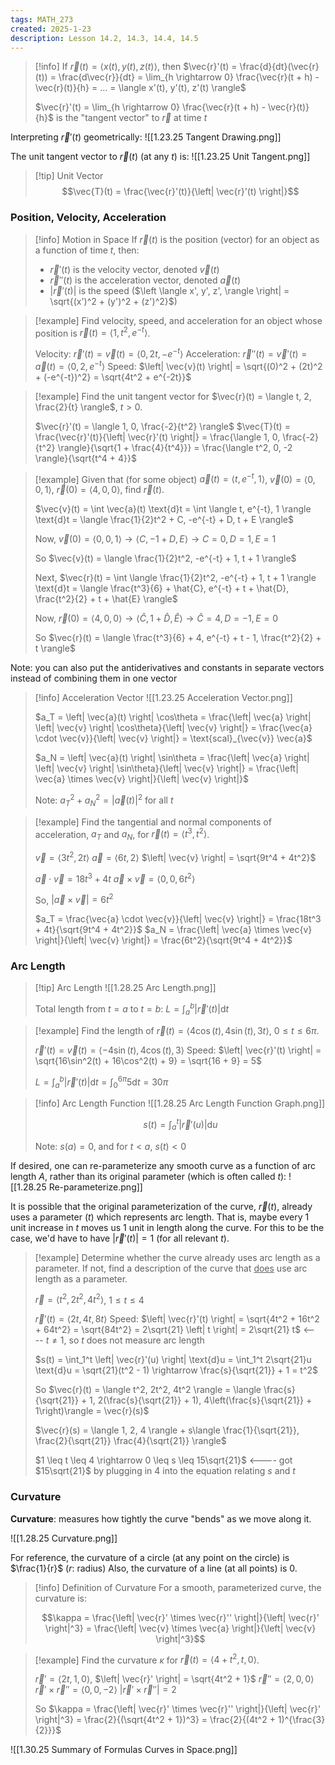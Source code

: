 ```yaml
---
tags: MATH_273
created: 2025-1-23
description: Lesson 14.2, 14.3, 14.4, 14.5
---
```


> [!info]
> If $\vec{r}(t) = \langle x(t), y(t), z(t) \rangle$, then $\vec{r}'(t) = \frac{d}{dt}(\vec{r}(t)) = \frac{d\vec{r}}{dt} = \lim_{h \rightarrow 0} \frac{\vec{r}(t + h) - \vec{r}(t)}{h} = ... = \langle x'(t), y'(t), z'(t) \rangle$
> 
> $\vec{r}'(t) = \lim_{h \rightarrow 0} \frac{\vec{r}(t + h) - \vec{r}(t)}{h}$ is the "tangent vector" to $\vec{r}$ at time $t$

Interpreting $\vec{r}'(t)$ geometrically:
![[1.23.25 Tangent Drawing.png]]

The unit tangent vector to $\vec{r}(t)$ (at any $t$) is:
![[1.23.25 Unit Tangent.png]]

> [!tip] Unit Vector
>$$\vec{T}(t) = \frac{\vec{r}'(t)}{\left| \vec{r}'(t) \right|}$$

### Position, Velocity, Acceleration

> [!info] Motion in Space
> If $\vec{r}(t)$ is the position (vector) for an object as a function of time $t$, then:
> - $\vec{r}'(t)$ is the velocity vector, denoted $\vec{v}(t)$
> - $\vec{r}''(t)$ is the acceleration vector, denoted $\vec{a}(t)$
> - $\left| \vec{r}'(t) \right|$ is the speed ($\left \langle x', y', z', \rangle \right| = \sqrt{(x')^2 + (y')^2 + (z')^2}$)

> [!example]
> Find velocity, speed, and acceleration for an object whose position is $\vec{r}(t) = \langle 1, t^2, e^{-t} \rangle$.
> 
> Velocity: $\vec{r}'(t) = \vec{v}(t) = \langle 0, 2t, -e^{-t} \rangle$
> Acceleration: $\vec{r}''(t) = \vec{v}'(t) = \vec{a}(t) = \langle 0, 2, e^{-t} \rangle$
> Speed: $\left| \vec{v}(t) \right| = \sqrt{(0)^2 + (2t)^2 + (-e^{-t})^2} = \sqrt{4t^2 + e^{-2t}}$

> [!example]
> Find the unit tangent vector for $\vec{r}(t) = \langle t, 2, \frac{2}{t} \rangle$, $t > 0$.
> 
> $\vec{r}'(t) = \langle 1, 0, \frac{-2}{t^2} \rangle$
> $\vec{T}(t) = \frac{\vec{r}'(t)}{\left| \vec{r}'(t) \right|} = \frac{\langle 1, 0, \frac{-2}{t^2} \rangle}{\sqrt{1 + \frac{4}{t^4}}} = \frac{\langle t^2, 0, -2 \rangle}{\sqrt{t^4 + 4}}$

> [!example]
> Given that (for some object) $\vec{a}(t) = \langle t, e^{-t}, 1 \rangle$, $\vec{v}(0) = \langle 0, 0, 1 \rangle$, $\vec{r}(0) = \langle 4, 0, 0 \rangle$, find $\vec{r}(t)$.
> 
> $\vec{v}(t) = \int \vec{a}(t) \text{d}t = \int \langle t, e^{-t}, 1 \rangle \text{d}t = \langle \frac{1}{2}t^2 + C, -e^{-t} + D, t + E \rangle$
> 
> Now, $\vec{v}(0) = \langle 0, 0, 1 \rangle \rightarrow \langle C, -1 + D, E \rangle \rightarrow C = 0, D = 1, E = 1$
> 
> So $\vec{v}(t) = \langle \frac{1}{2}t^2, -e^{-t} + 1, t + 1 \rangle$
> 
> Next, $\vec{r}(t) = \int \langle \frac{1}{2}t^2, -e^{-t} + 1, t + 1 \rangle \text{d}t = \langle \frac{t^3}{6} + \hat{C}, e^{-t} + t + \hat{D}, \frac{t^2}{2} + t + \hat{E} \rangle$
> 
> Now, $\vec{r}(0) = \langle 4, 0, 0 \rangle \rightarrow \langle \hat{C}, 1 + \hat{D}, \hat{E} \rangle \rightarrow \hat{C} = 4, D = -1, E = 0$
> 
> So $\vec{r}(t) = \langle \frac{t^3}{6} + 4, e^{-t} + t - 1, \frac{t^2}{2} + t \rangle$

Note: you can also put the antiderivatives and constants in separate vectors instead of combining them in one vector

> [!info] Acceleration Vector
> ![[1.23.25 Acceleration Vector.png]]
> 
> $a_T = \left| \vec{a}(t) \right| \cos\theta = \frac{\left| \vec{a} \right| \left| \vec{v} \right| \cos\theta}{\left| \vec{v} \right|} = \frac{\vec{a} \cdot \vec{v}}{\left| \vec{v} \right|} = \text{scal}_{\vec{v}} \vec{a}$
> 
> $a_N = \left| \vec{a}(t) \right| \sin\theta = \frac{\left| \vec{a} \right| \left| \vec{v} \right| \sin\theta}{\left| \vec{v} \right|} = \frac{\left| \vec{a} \times \vec{v} \right|}{\left| \vec{v} \right|}$
> 
> Note: $a_T^2 + a_N^2 = \left| \vec{a}(t) \right| ^2$ for all $t$

> [!example]
> Find the tangential and normal components of acceleration, $a_T$ and $a_N$, for $\vec{r}(t) = \langle t^3, t^2 \rangle$.
> 
> $\vec{v} = \langle 3t^2, 2t \rangle$
> $\vec{a} = \langle 6t, 2 \rangle$
> $\left| \vec{v} \right| = \sqrt{9t^4 + 4t^2}$
> 
> $\vec{a} \cdot \vec{v} = 18t^3 + 4t$
> $\vec{a} \times \vec{v} = \langle 0, 0, 6t^2 \rangle$
> 
> So, $\left| \vec{a} \times \vec{v} \right| = 6t^2$
> 
> $a_T = \frac{\vec{a} \cdot \vec{v}}{\left| \vec{v} \right|} = \frac{18t^3 + 4t}{\sqrt{9t^4 + 4t^2}}$
> $a_N = \frac{\left| \vec{a} \times \vec{v} \right|}{\left| \vec{v} \right|} = \frac{6t^2}{\sqrt{9t^4 + 4t^2}}$

### Arc Length

> [!tip] Arc Length
> ![[1.28.25 Arc Length.png]]
> 
> Total length from $t = a$ to $t = b$: $\displaystyle L = \int_a^b \left| \vec{r}' (t) \right| \text{d}t$

> [!example]
> Find the length of $\vec{r}(t) = \langle 4\cos(t), 4\sin(t), 3t \rangle$, $0 \leq t \leq 6\pi$.
> 
> $\vec{r}'(t) = \vec{v}(t) = \langle -4\sin(t), 4\cos(t), 3 \rangle$
> Speed: $\left| \vec{r}'(t) \right| = \sqrt{16\sin^2(t) + 16\cos^2(t) + 9} = \sqrt{16 + 9} = 5$
> 
> $L = \int_a^b \left| \vec{r}'(t) \right| \text{d}t = \int_0^{6\pi} 5 \text{d}t = 30\pi$

> [!info] Arc Length Function
> ![[1.28.25 Arc Length Function Graph.png]]
> 
> $$\displaystyle s(t) = \int_a^t \left| \vec{r}'(u) \right| \text{d}u$$
> 
> Note: $s(a) = 0$, and for $t < a$, $s(t) < 0$

If desired, one can re-parameterize any smooth curve as a function of arc length $A$, rather than its original parameter (which is often called $t$):
![[1.28.25 Re-parameterize.png]]

It is possible that the original parameterization of the curve, $\vec{r}(t)$, already uses a parameter ($t$) which represents arc length. That is, maybe every 1 unit increase in $t$ moves us 1 unit in length along the curve. For this to be the case, we'd have to have $\left| \vec{r}'(t) \right| = 1$ (for all relevant $t$).

> [!example]
> Determine whether the curve already uses arc length as a parameter. If not, find a description of the curve that <u>does</u> use arc length as a parameter.
> 
> $\vec{r} = \langle t^2, 2t^2, 4t^2 \rangle$, $1 \leq t \leq 4$
> 
> $\vec{r}'(t) = \langle 2t, 4t, 8t \rangle$
> Speed: $\left| \vec{r}'(t) \right| = \sqrt{4t^2 + 16t^2 + 64t^2} = \sqrt{84t^2} = 2\sqrt{21} \left| t \right| = 2\sqrt{21} t$ <---- $t \neq 1$, so $t$ does not measure arc length
> 
> $s(t) = \int_1^t \left| \vec{r}'(u) \right| \text{d}u = \int_1^t 2\sqrt{21}u \text{d}u = \sqrt{21}(t^2 - 1) \rightarrow \frac{s}{\sqrt{21}} + 1 = t^2$
> 
> So $\vec{r}(t) = \langle t^2, 2t^2, 4t^2 \rangle = \langle \frac{s}{\sqrt{21}} + 1, 2(\frac{s}{\sqrt{21}} + 1), 4\left(\frac{s}{\sqrt{21}} + 1\right)\rangle = \vec{r}(s)$
> 
> $\vec{r}(s) = \langle 1, 2, 4 \rangle + s\langle \frac{1}{\sqrt{21}}, \frac{2}{\sqrt{21}} \frac{4}{\sqrt{21}} \rangle$
> 
> $1 \leq t \leq 4 \rightarrow 0 \leq s \leq 15\sqrt{21}$ <---- got $15\sqrt{21}$ by plugging in 4 into the equation relating $s$ and $t$

### Curvature

**Curvature**: measures how tightly the curve "bends" as we move along it.

![[1.28.25 Curvature.png]]

For reference, the curvature of a circle (at any point on the circle) is $\frac{1}{r}$ ($r$: radius)
Also, the curvature of a line (at all points) is 0.

> [!info] Definition of Curvature
> For a smooth, parameterized curve, the curvature is:
> 
> $$\kappa = \frac{\left| \vec{r}' \times \vec{r}'' \right|}{\left| \vec{r}' \right|^3} = \frac{\left| \vec{v} \times \vec{a} \right|}{\left| \vec{v} \right|^3}$$

> [!example]
> Find the curvature $\kappa$ for $\vec{r}(t) = \langle 4 + t^2, t, 0 \rangle$.
> 
> $\vec{r}' = \langle 2t, 1, 0 \rangle$, $\left| \vec{r}' \right| = \sqrt{4t^2 + 1}$
> $\vec{r}'' = \langle 2, 0, 0 \rangle$
> $\vec{r}' \times \vec{r}'' = \langle 0, 0, -2 \rangle$
> $\left| \vec{r}' \times \vec{r}'' \right| = 2$
> 
> So $\kappa = \frac{\left| \vec{r}' \times \vec{r}'' \right|}{\left| \vec{r}' \right|^3} = \frac{2}{(\sqrt{4t^2 + 1})^3} = \frac{2}{(4t^2 + 1)^{\frac{3}{2}}}$

![[1.30.25 Summary of Formulas Curves in Space.png]]